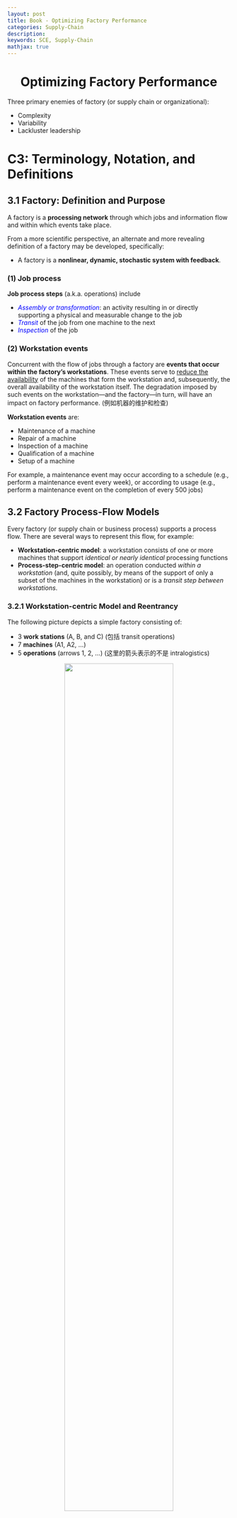 ```yaml
---
layout: post
title: Book - Optimizing Factory Performance
categories: Supply-Chain
description:
keywords: SCE, Supply-Chain
mathjax: true
---
```


<center>

# Optimizing Factory Performance

</center>









Three primary enemies of factory (or supply chain or organizational):
- Complexity
- Variability
- Lackluster leadership



# C3: Terminology, Notation, and Definitions
## 3.1 Factory: Definition and Purpose

A factory is a **processing network** through which jobs and information flow and within which events take place.

From a more scientific perspective, an alternate and more revealing definition of a factory may be developed, specifically:
- A factory is a **nonlinear, dynamic, stochastic system with feedback**.

### (1) Job process
**Job process steps** (a.k.a. operations) include
- *<font color='blue'>Assembly or transformation</font>*: an activity resulting in or directly supporting a physical and measurable change to the job
- *<font color='blue'>Transit</font>* of the job from one machine to the next
- *<font color='blue'>Inspection</font>* of the job

### (2) Workstation events
Concurrent with the flow of jobs through a factory are **events that occur within the factory’s workstations**. These events serve to <u>reduce the availability</u> of the machines that form the workstation and, subsequently, the overall availability of the workstation itself. The degradation imposed by such events on the workstation—and the factory—in turn, will have an impact on factory performance. (例如机器的维护和检查)

**Workstation events** are:
- Maintenance of a machine
- Repair of a machine
- Inspection of a machine
- Qualification of a machine
- Setup of a machine

For example, a maintenance event may occur according to a schedule (e.g., perform a maintenance event every week), or according to usage (e.g., perform a maintenance event on the completion of every 500 jobs)


## 3.2 Factory Process-Flow Models
Every factory (or supply chain or business process) supports a process flow. There are several ways to represent this flow, for example:
- **Workstation-centric model**:
a workstation consists of one or more machines that support *identical or nearly identical* processing functions
- **Process-step-centric model**:
an operation conducted *within a workstation* (and, quite possibly, by means of the support of only a subset of the machines in the workstation) or is a *transit step between workstations*.

### 3.2.1 Workstation-centric Model and Reentrancy

The following picture depicts a simple factory consisting of:
- 3 **work stations** (A, B, and C) (包括 transit operations)
- 7 **machines** (A1, A2, ...)
- 5 **operations** (arrows 1, 2, ...) (这里的箭头表示的不是 intralogistics)

<center><img src="/images/2023-03/Snipaste_2023-04-04_10-51-58.png"  width="70%"><br>
    <div>Figure 3.1</div></center>

> **Def: Degree of Reentrancy (DoR)**
> $$\text{DoR}=\frac{\text{\# operations}}{\text{\# work stations}}=\frac{5}{3}$$

DoR differs a lot for different types of factory:
- **automobile assembly** lines have little, if any, reentrancy (<u>the ideal assembly line has none</u>)
- **semiconductor wafer** fabrication facilities, or “fabs”, typically have factory DoR values ranging from 3 to 5 or even more—with individual nests that may have DoRs in the double digits.

We next consider two other, more traditional (in that they *do not include reentrancy*) workstation-centric models:

**<font color='blue'>(1) Flowshop factory</font>**

<center><img src="/images/2023-03/Snipaste_2023-04-04_11-14-53.png"  width="80%"><br>
    <div style="color: #808080;">Figure 3.2</div></center>

- Each job follows precisely the same pathway
- Each workstation supports just one process step
- **No passing of jobs**: if two jobs enter the factory in, say, the job sequence J1 and J2 they must enter and leave each workstation in that same sequence

**<font color='blue'>(2) Jobshop factory</font>**

<center><img src="/images/2023-03/Snipaste_2023-04-04_11-18-56.png"  width="80%">
<br>
    <div style="color: #808080;">Figure 3.3</div></center>

- Each job that enters the factory may follow a different process flow path (J1 vs. J2)

### 3.2.2 Process-step-centric Model
According to *Figure 3.1*, if we know which machines are capable of supporting (e.g., qualified to conduct or be assigned to) each process step, we can convert that workstation-centric model into a process-step-centric model:

<center><img src="/images/2023-03/Snipaste_2023-04-04_11-34-59.png"  width="80%"></center>

Why this model is also important:
- it indicates not only the process step flow but also <u>the precise support responsibilities of each machine</u> in the factory.


## 3.3 Factory Definitions and Terminology

**Factory Types**
- Flowshops
- Jobshops
- Factories without reentrancy (i.e., DoR = 1)
- Factories with reentrancy (i.e., DoR > 1)
- Synchronous factories (e.g., every job flows through the factory at the same constant speed, such as bottles in a beverage bottling plant)
- Asynchronous factories (e.g., each job—as in semi-conductor fabrication—may flow through the factory at different speeds and in addition may remain temporarily held in a queue)
- High-mix factories (e.g., those that process numerous job types)
- Low-mix factories (e.g., those that process only a limited number of job types)
- Low-volume factories (e.g., those that process only a relatively limited number of jobs per time period, such as aircraft manufacturers or research and development factories that produce only prototypes of a product)
- High-volume factories (e.g., those that process a large number of jobs per time period, such as high-volume semiconductor wafer fabrication facilities)
- High-mix, low-volume factories
- High-mix, high-volume factories
- Low-mix, low-volume factories
- Low-mix, high-volume factories
- Factories involving various combinations of the preceding features

## 3.4 Jobs and Events

<center>

#### Job Types
</center>

Jobs may require either assembly, transformation, the combination. Furthermore, a job may flow through the factory as a <u>single unit</u> (e.g., as an automobile), as a <u>lot</u> (e.g., as a “container” consisting of a number of silicon wafers), or as a <u>batch</u> (e.g., a group of either individual jobs or lots).

Two primary types of **batches**:
- *parallel batch*: batch 中的 jobs 会被同时处理 (same process time). Batch 的目的在于 reduce setup time (each batch undergoes just one setup in front of the batching machine). 例如, 陶瓷烧制机器允许同时烧制多个陶瓷坯
- *series batching* or *cascading*: batch 中的 jobs 会被顺序处理. 同样能够 reduce setup time because each cascade undergoes just one setup prior to entry into the cascading machine or workstation.


<center>

#### Job States
</center>

**<font color=blue>Value-added processing</font>**:
an actual assembly or transformation operation

**<font color=blue>Non-value-added processing</font>**:
- Rework
- Transit
- Inspection/test
- Waiting, including
    - Waiting as an individual job for processing at a nonbatching/noncascading process step
    - Waiting for a batch (or cascade) to form in front of a batching/cascading process step
    - Waiting in a batch (or cascade) as part of the queue formed in front of a batching/cascading process step
    - Waiting in a “set aside” state (e.g., the job is removed temporarily from the production line)

<center><img src="/images/2023-03/Snipaste_2023-04-17_16-12-09.png"  width="100%"></center>

如图所有，在很多真实工厂中, non-value-added processing 的时间占了相当大的一部分

<center>

#### Event Types
</center>

Events are activities that are <u>conducted within a workstation rather than on a job</u>

**<font color=blue>Preemptive Events</font>**:
occurs during the processing of a given job (or batch). The processing of the job must stop and cannot proceed until recovery from the preemptive event:
- Unscheduled downs
- Power outages or voltage/current spikes
- Unanticipated supply outages and replenishment

**<font color=blue>Nonpreemptive Events</font>**:
one that occurs (or can be scheduled to occur) during a period in which the machine is not processing a job:
- Scheduled maintenance
- Unscheduled downs (i.e., those that happen to not occur
during processing)
- Inspections and engineering tests
- Qualifications
- Setups
- Scheduled operator breaks (e.g., biobreaks or meetings)

## 3.5 Workstations, Machines, and Process Steps

<center>

#### Workstations
</center>

A given workstation consists of one or more machines, each dedicated to an identical or nearly identical processing function.

<center>

#### Process Steps
</center>

The key attributes of **<font color=blue>capacity</font>** and **<font color=blue>cycle time</font>** are determined by the support provided to each individual process step rather than each functional area. 

$$\text{CT}_f = \sum_{ps=1}^P \text{CT}_{ps}$$

- $\text{CT}_f$: cycle time of the entire factory
- $\text{CT}_{ps}$: cycle time of process step $ps$
- $P$: total number of process steps in the factory

The **<font color=blue>capacity</font>** of a factory is determined by the bottleneck (i.e., constraint or choke point) process step, not necessarily a bottleneck workstation

## 3.6 Performance Measures

<center>

### Notation
</center>

Define the performance measure for an entity as the following format:

$$\text{Measure}_{\text{entity}}\text{(specific entiry designation)}$$

For example:
- $\text{CT}_{ps}(9)$ cycle time of process step number 9
- $\text{PR}_{m}(B3)$ process rate of machine 3 in workstation B (B3)

**<font color=blue>entity</font>**

$$\begin{aligned}
ps &= \text{process step, where }ps=1,...,P\\
m  &= \text{machines, where }m=1,...,M\\
ws &= \text{workstations, where }ws=1,...,W\\
f  &= \text{factory}
\end{aligned}$$

<center>

### Process-Step Performance
</center>

- $\text{TH}_{ps}$ (jobs/ time): Process-step <u>average throughput rate</u>
- $\text{SC}_{ps}$ (jobs/ time): Process-step <u>maximum sustainable (可持续的) capacity</u>
- $\text{EPR}_{ps}$: Process-step <u>maximum theoretical capacity</u>
    the capacity of the machines supporting that step in the *absence of any variability*. (*upper bound* of the process-step capacity)
- $\text{CT}_{ps}$: Process-step <u>cycle time</u>
    the elapsed time between the arrival of the job at the queue (if one exists) in front of the process step and its departure on completion of the operation
- $\text{AR}_{ps}$ (jobs/ time): <u>Arrival rate</u> at the process step
- $\text{DR}_{ps}$: <u>Departure rate</u> from the process step


**$\text{SC}$ (max sustainable capacity) vs. $\text{EPR}$ (max theoretical capacity)** 
<center><img src="/images/2023-03/Snipaste_2023-04-17_21-18-49.png" width="60%"></center>

<center>


### Machine Performance
</center>

- $\text{TH}_{m}$
- $\text{SC}_{m}$
- $\text{A}_{m}$: Availability
- $\text{PR}_{m}$: Raw process rate
- $\text{EPR}_{m}$: Effective process rate (maximum theoretical capacity)
- $\text{B}_{m}$: Busy time rate
- $\text{DT}_{m}$ (time per time): Machine downtime rate
- $\rho_{m}$: Machine occupancy rate (utilization)
- $\text{PCC}_{m}$: Machine production control channel width
- $\text{MTBE}_{m}$: Mean time between machine down events (但这期间 machine 不一定在运行)
- $\text{MTTR}_{m}$: Mean time to recover from machine down events

***Machine Availability***
the <u>percenrage</u> of the time the machine is up, running, and qualified to process jobs. = 可用时间 / (可用时间 + 维修时间), 注意这里的<span style="background-color: yellow; color: black;">可用时间不等于工作时间</span> (busy time)

$$\text{A}_{m} = \frac{\text{MTBE}_{m}}{\text{MTBE}_{m}+\text{MTTR}_{m}}$$

***Machine Raw Process Rate***
the maximum number of jobs per unit time the machine can process under ideal conditions.

Using $\text{PT}_{m}$ to denote a machine's raw process time,

$$\text{PT}_{m} = \frac{1}{\text{PR}_{m}}$$

***Machine Effective Process Rate***:
machine maximum theoretical capacity

$$\text{EPR}_{m} = \text{A}_{m}\times\text{PR}_{m}$$

Using $\text{EPT}_{m}$ to denote a machine's effective process time,

$$\text{EPT}_{m} = \frac{1}{\text{EPR}_{m}}$$

***Machine Busy Rate***:
the percent of time, over a given time period, spent in the busy state

$$\text{B}_{m} = \frac{\text{AR}_{m}}{\text{PR}_{m}}=\text{AR}_{m}\times\text{PT}_{m}$$

- $\text{AR}_{m}=$ Arrival rate at the machine
- $\text{PR}_{m}=$ Raw process rate of the machine
- $\text{PT}_{m}=$ Raw process time of the machine

***Machine Occupancy Rate***:
percentage of the available time in the busy state

$$\rho_{m} = \frac{\text{B}_{m}}{\text{A}_{m}}$$

$$\rho_{m} = \frac{\text{AR}_{m}}{\text{EPR}_{m}}$$

***Machine Production Control Channel***

$$\text{PCC}_{m} = \frac{\text{A}_{m}-\text{B}_{m}}{\text{A}_{m}} = 1-\rho_{m}$$


<center>

### Workstation Performance
</center>

A discussion of the performance measures of a workstation will make sense in general <u>only if the workstation supports a single process step</u> and every machine in the workstation is qualified to support that process step and only that process step. (对于不符合这种假设的其他 workstation, 会在之后的章节讨论到)

$$\begin{aligned}
\text{TH}_{ws} &= \sum_{m=1}^M \text{TH}_{m} & \text{throughput rate}\\
\text{EPR}_{ws} &= \sum_{m=1}^M \text{EPR}_{m} & \text{theoretical capacity}\\
\text{A}_{ws} &= \sum_{m=1}^M \text{A}_{m}/M & \text{availability}\\
\text{B}_{ws} &= \frac{\text{AR}_{ws}}{\text{PR}_{ws}} & \text{busy time rate}\\
\rho_{ws} &= \frac{\text{B}_{ws}}{\text{A}_{ws}} = \frac{\text{AR}_{ws}}{\text{EPR}_{ws}} & \text{occupancy rate}\\
\text{PCC}_{ws} &= 1-\rho_{ws}
\end{aligned}$$


需要注意的是: <span style="background-color: yellow; color: black;">$\text{SC}_{ws}$ sustainable capacity, 和 $\text{SC}_{m}$ 没有求和相等的关系, 收到多种其他情况的影响</span>

<center>

### Factory Performance
</center>

- $\text{CT}_{f}$: Factory cycle time
- $\text{CTE}_{f}$: Factory cycle-time efficiency
- $\text{TH}_{f}$: Factory throughput rate (rate of flow of jobs through the entire factory)
- $\text{SC}_{f}$: Factory maximum sustainable capacity, <u>determined by the maximum factory cycle time that the firm can tolerate</u>
- $\text{EPR}_{f}$: Factory maximum theoretical capacity
- Product lead time
- Factory moves
- $\text{WIP}_{f}$: Factory inventory

***Factory Cycle Time***

$$\text{CT}_{f} = \sum_{ps=1}^P \text{CT}_{ps}$$

***Factory Cycle-Time Efficiency***

$$\text{CTE}_{f} = \frac{\text{Process Time}_f}{\text{CT}_{f}}$$

***Factory Inventory***
Little's Law:

$$\text{WIP}_{f} = \text{TH}_{f}\times\text{CT}_{f}$$

## 3.7 Put It All Together
A simple but meaningful example. 这个例子不仅展示了工厂内部各种性能指标的计算和相互关系, 更重要是, **它强调了 降低 dor**

### 3.7.1 Workstation-Centric Model (Initial)

<center><img src="/images/2023-03/Snipaste_2023-04-18_20-14-03.png" width="60%"></center>

Let's consider a factory with:
- arrival rate $\text{AR}_f=1.5$ jobs/ hr
- operates $168$ hrs/ week
- degree of reentrancy $\text{DoR}=2$
- **no variability**

<center><img src="/images/2023-03/Snipaste_2023-04-18_20-24-56.png"  width="80%"> </center>

Using the above data, we may compute the effective process rate $\text{EPR}_m$ of each machine:

$$A_m = \frac{T-(\text{DT}_m + \text{BT}_m)}{T}$$

$$\text{EPR}_m = A_m\times\text{PR}_m$$

For example, for machine $\text{A1}$:

- $A_m(\text{A1}) = (168-16.8)/168 = 0.9$
- $\text{EPR}_m(\text{A1}) = 0.9\times 2 = 1.80$ jobs/ hr

Then after calulating for each machine, we can update the table above as follows:

<center><img src="/images/2023-03/Snipaste_2023-04-18_21-02-47.png" width="80%"></center>

The throughput rate imposed on each workstation is $1.5+1.5=3$ jobs/ hr. And the maximum theoretical of each workstation can be calculated using the table above:
- $\text{EPR}_{ws}(\text{A}) = 2\times 1.8=3.6$ jobs/ hr
- $\text{EPR}_{ws}(\text{B}) = 4\times 0.85=3.4$ jobs/ hr
- $\text{EPR}_{ws}(\text{C}) = 4\times 0.855=3.42$ jobs/ hr

All these $\text{EPR}_{ws}$ is larger than $3$, which seems to show that each workstation is capable of supporting the job flow.

### 3.7.2 Proccess-Step-Centric Model

We have to firstly allocate machines to process steps in each workstation, for example:
- Process step 1 $\to$ machine A1
- Process step 2 $\to$ machines B1 and B2
- Process step 3 $\to$ machines C1 and C2
- Process step 4 $\to$ machine A2
- Process step 5 $\to$ machines B3 and B4
- Process step 6 $\to$ machines C3 and C

<center><img src="/images/2023-03/Snipaste_2023-04-18_21-15-28.png" width="80%"></center>

Using the above allocated process-step-centric model, a new <span style="background-color: yellow; color: black;">fully decoupled workstation-centric model</span> can be constructed.

### 3.7.3 Workstation-Centric Model (Decoupled)

<center><img src="/images/2023-03/Snipaste_2023-04-18_21-21-17.png" width="80%"></center>

小括号里的数据表示新的的 workstation 的 $\text{EPR}_{ws}$ (基于 Section 3.7.1 的第二张 machine 表计算)

Then we can calculate the workstation ***occupancy rate***:

$$\rho_{ws} = \frac{\text{TH}_{ws}}{\text{EPR}_{ws}}$$

<img src="/images/2023-03/Snipaste_2023-04-18_21-25-33.png" width="55%">

where the ***bottleneck*** is workstation $\text{B}$ and $\text{B}'$, or process steps $2$ and $5$

Finally, let's determine the **<font color="blue">cycle time</font>** of the factory. Assuming:
- no varaiablity in machines, procee rates, and throughput rates
- the time required to move from one nontransit process step to another is 5 minutes

(以下公式中的 $\text{EPR}_{ps}$ 来自于本 Section 第一张图的小括号)

$$\text{CT}_{f} = 6\times\frac{5}{60}+\sum_{p=1}^{6} \text{CT}_{ps}(p) = 0.5 + \sum_{p=1}^{6}\frac{1}{\text{EPR}_{ps}(p)}=3.5972\text{ hrs}$$

$$\text{WIP}_{f} = \text{TH}_{f}\times\text{CT}_{f} = 1.5\times 3.5972 = 5.9358\text{ jobs}$$



在这个例子中, 我们通过从 initial workstatio-centric model 到 decoupled workstation-centric model 的转变, 把 $\text{DoR}$ 降低到了 $1$。尽管对于绝大多数 real factories, 我们无法实现 $\text{DoR}=1$, 但是我们仍可以通过尽可能的降低 $\text{DoR}$ 来简化问题

同时也要注意, 这里最后的 cycle time 是及其理想的, 因为我们假设一个 product 可以被一个 workstation 中的多台 machines **<font color='blue'>同时处理</font>**, 遑论我们还没有考虑 variablity 的巨大影响

[相关代码: Chp03-A Simple Cycle Time Simulation](../../_files/Code/Book-Optimizing%20Factory%20Performance/Chp03-A%20Simple%20Cycle%20Time%20Simulation.py)

# 4. Running a Factory: In Two Dimensions






<center><img src="/images/2023-03/.png" width="80%"></center>
<center><img src="/images/2023-03/.png" width="80%"></center>
<center><img src="/images/2023-03/.png" width="80%"></center>
<center><img src="/images/2023-03/.png" width="80%"></center>




# 5. Variability
## 5.1 Measuring Variability

$CoV=\sigma/\mu$: coefficient of variation

$C_{AR}$: cov of ***Arrivals*** (interarrival times)
- In general, $C_{AR}$ of batch arrivals is larger than that of continuous arrivals (因为 batch 内部的 interarrival time = 0, 这会导致 $\mu$ 变得很小, 因此 cov 变得很大)

$C_{PT}$: cov of ***Raw Process Times***
- $C_{PT}(ps)$: ... of a given process step

<center>

#### CoV of Effective Process Times
</center>

$$C^2_{EPT}(ps) = C^2_0 + A(1-A)\frac{MTTR}{PT} + C^2_{DE}A(1-A)\frac{MTTR}{PT}$$

- $C_0$: inherent variability of the process times of the machines
- $C_{DE}$: cov of blocked and down events
- $A$: average availability of the machines
- $MTTR$: mean time to recover from blocked and down events
- $PT$: average raw process time of the machines

Example:
For process step 7:Known, (1) mean time between down events $MTBE=90$ (2) $MTTR=10$ (3) $C_0=C_{PT}(7)=0.042$ (4) $C_{DE}(7)=1.5$ (5) $PT(7)=1$ hour

Then $A=90/(90+10)=0.9$, and finally:

$$C^2_{EPT}(7) = 0.042^2 + 0.9(1-0.9)\frac{10}{1} + 1.5^2\times0.9(1-0.9)\frac{10}{1} = 2.93$$

<center><img src="/images/2023-03/.png" width="80%"></center>
<center><img src="/images/2023-03/.png" width="80%"></center>
<center><img src="/images/2023-03/.png" width="80%"></center>
<center><img src="/images/2023-03/.png" width="80%"></center>
<center><img src="/images/2023-03/.png" width="80%"></center>
<center><img src="/images/2023-03/.png" width="80%"></center>
<center><img src="/images/2023-03/.png" width="80%"></center>




<img src="/images/2023-03/.png"  width="80%">
<img src="/images/2023-03/.png"  width="80%">
<img src="/images/2023-03/.png"  width="80%">
<img src="/images/2023-03/.png"  width="80%">
<img src="/images/2023-03/.png"  width="80%">
<img src="/images/2023-03/.png"  width="80%">
<img src="/images/2023-03/.png"  width="80%">
<img src="/images/2023-03/.png"  width="80%">
<img src="/images/2023-03/.png"  width="80%">
<img src="/images/2023-03/.png"  width="80%">
<img src="/images/2023-03/.png"  width="80%">
<img src="/images/2023-03/.png"  width="80%">
<img src="/images/2023-03/.png"  width="80%">
